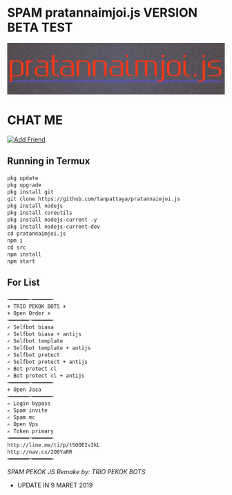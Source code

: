 # SPAM pratannaimjoi.js VERSION BETA TEST
[![TrioPekokBots](/IMG_20190912_020132.jpg)]( )

# CHAT ME
<a href="https://line.me/ti/p/nav.cx/2O0YaRR"><img height="36" border="0" alt="Add Friend" src="https://scdn.line-apps.com/n/line_add_friends/btn/en.png"></a>


## Running in Termux
```
pkg update
pkg upgrade
pkg install git
git clone https://github.com/tanpattaya/pratannaimjoi.js
pkg install nodejs
pkg install coreutils
pkg install nodejs-current -y
pkg install nodejs-current-dev
cd pratannaimjoi.js
npm i
cd src
npm install
npm start

```
## For List
```
╼━━━━━━─━━━━━━╾
⚜ TRIO PEKOK BOTS ⚜
⚜ Open Order ⚜
╼━━━━━━─━━━━━━╾
✍ Selfbot biasa
✍ Selfbot biasa + antijs
✍ Selfbot template
✍ Selfbot template + antijs
✍ Selfbot protect
✍ Selfbot protect + antijs
✍ Bot protect cl
✍ Bot protect cl + antijs
╼━━━━━━─━━━━━━╾
⚜ Open Jasa
╼━━━━━━─━━━━━━╾
✍ Login bypass
✍ Spam invite
✍ Spam mc
✍ Open Vps 
✍ Token primary 
╼━━━━━━─━━━━━━╾
http://line.me/ti/p/tSOOE2vIkL
http://nav.cx/2O0YaRR
╼━━━━━━─━━━━━━╾

```
*SPAM PEKOK JS*
*Remake by: TRIO PEKOK BOTS*

- UPDATE IN
9 MARET 2019
